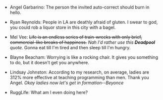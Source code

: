 * Angel Garbarino: The person the invited auto-correct should burn in hello.

* Ryan Reynolds: People in LA are deathly afraid of gluten.  I swear to god, you could rob a liquor store in this city with a bagel.

* Mel Vee: ~~Life is an endless series of train-wrecks with only brief, commercial-like breaks of happiness.~~ *Nah I'd rather use this **Deadpool** quote.* Gonna eat till I'm tired and then sleep till I'm hungry. 

* Blayne Beacham: Worrying is like a rocking chair. It gives you something to do, but it doesn't get you anywhere.

* Lindsay Johnston: According to my research, on average, ladies are 312% more effective at teaching programming than men. Thank you Angel. _Okay ladies now let's get in formation--Beyonce_

* RuggLife: What am I even doing here?

